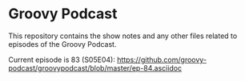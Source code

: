# Groovy Podcast

This repository contains the show notes and any other files related to episodes of the Groovy Podcast.

Current episode is 83 (S05E04): 
https://github.com/groovy-podcast/groovypodcast/blob/master/ep-84.asciidoc